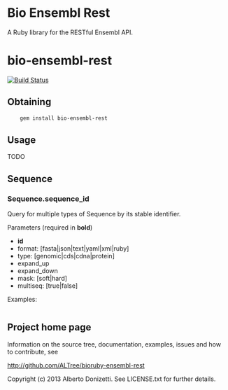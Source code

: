 Bio Ensembl Rest
================

A Ruby library for the RESTful Ensembl API.

# bio-ensembl-rest

[![Build Status](https://secure.travis-ci.org/ALTree/bioruby-ensembl-rest.png)](http://travis-ci.org/ALTree/bioruby-ensembl-rest)


Obtaining
---------

```sh
    gem install bio-ensembl-rest
```

Usage
-----

TODO

## Sequence

### Sequence.sequence_id 

Query for multiple types of Sequence by its stable identifier.

Parameters (required in **bold**)
  * **id** 
  * format: [fasta|json|text|yaml|xml|ruby]
  * type: [genomic|cds|cdna|protein]
  * expand_up
  * expand_down
  * mask: [soft|hard]
  * multiseq: [true|false]

Examples:

```ruby


```


        
## Project home page

Information on the source tree, documentation, examples, issues and
how to contribute, see

  http://github.com/ALTree/bioruby-ensembl-rest


Copyright (c) 2013 Alberto Donizetti. See LICENSE.txt for further details.

